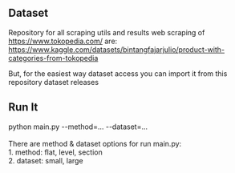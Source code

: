 ## Dataset
Repository for all scraping utils and results web scraping of https://www.tokopedia.com/ are: https://www.kaggle.com/datasets/bintangfajarjulio/product-with-categories-from-tokopedia

But, for the easiest way dataset access you can import it from this repository dataset releases
## Run It
python main.py --method=... --dataset=...</br></br>There are method & dataset options for run main.py:</br>1. method: flat, level, section</br>2. dataset: small, large

